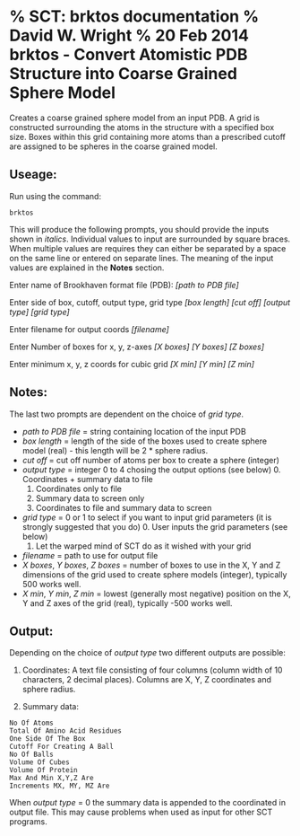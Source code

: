 % SCT: brktos documentation
% David W. Wright
% 20 Feb 2014 
brktos - Convert Atomistic PDB Structure into Coarse Grained Sphere Model
=========================================================================

Creates a coarse grained sphere model from an input PDB.
A grid is constructed surrounding the atoms in the structure with a specified 
box size.
Boxes within this grid containing more atoms than a prescribed cutoff are 
assigned to be spheres in the coarse grained model.

Useage:
-------

Run using the command:

~~~~~~~
brktos
~~~~~~~

This will produce the following prompts, you should provide the inputs shown in 
*italics*.
Individual values to input are surrounded by square braces. 
When multiple values are requires they can either be separated by a space on 
the same line or entered on separate lines.
The meaning of the input values are explained in the **Notes** section.

Enter name of Brookhaven format file (PDB):  *[path to PDB file]*

Enter side of box, cutoff, output type, grid type *[box length] 
[cut off] [output type] [grid type]*

Enter filename for output coords *[filename]*

Enter Number of boxes for x, y, z-axes *[X boxes] [Y boxes] [Z boxes]* 

Enter minimum x, y, z coords for cubic grid *[X min] [Y min] [Z min]*

Notes:
------

The last two prompts are dependent on the choice of *grid type*.

- *path to PDB file* = string containing location of the input PDB
- *box length* = length of the side of the boxes used to create sphere model 
(real) - this length will be 2 * sphere radius.
- *cut off* = cut off number of atoms per box to create a sphere (integer)
- *output type* = integer 0 to 4 chosing the output options (see below)
    0. Coordinates + summary data to file
    1. Coordinates only to file
    2. Summary data to screen only
    3. Coordinates to file and summary data to screen
- *grid type* = 0 or 1 to select if you want to input grid parameters (it is 
strongly suggested that you do)
    0. User inputs the grid parameters (see below)
    1. Let the warped mind of SCT do as it wished with your grid
- *filename* = path to use for output file
- *X boxes*, *Y boxes*, *Z boxes* = number of boxes to use in the X, Y and Z 
dimensions of the grid used to create sphere models (integer), typically 500 
works well.
- *X min*, *Y min*, *Z min* = lowest (generally most negative) position on the 
X, Y and Z axes of the grid (real), typically -500 works well.

Output:
-------

Depending on the choice of *output type* two different outputs are possible:

1. Coordinates: A text file consisting of four columns (column width of 10 
characters, 2 decimal places).
Columns are X, Y, Z coordinates and sphere radius.

2. Summary data:

~~~~~~
No Of Atoms
Total Of Amino Acid Residues
One Side Of The Box
Cutoff For Creating A Ball
No Of Balls
Volume Of Cubes
Volume Of Protein
Max And Min X,Y,Z Are
Increments MX, MY, MZ Are
~~~~~~

When *output type* = 0 the summary data is appended to the coordinated in output file. 
This may cause problems when used as input for other SCT programs.
